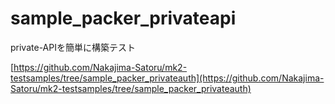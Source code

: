 # sample_packer_privateapi

private-APIを簡単に構築テスト

[https://github.com/Nakajima-Satoru/mk2-testsamples/tree/sample_packer_privateauth](https://github.com/Nakajima-Satoru/mk2-testsamples/tree/sample_packer_privateauth)

